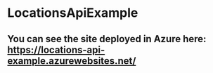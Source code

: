 # LocationsApiExample

## You can see the site deployed in Azure here: https://locations-api-example.azurewebsites.net/
